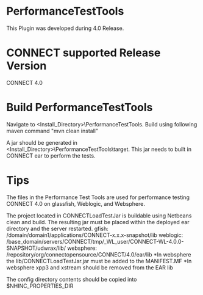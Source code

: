PerformanceTestTools
====================
This Plugin was developed during 4.0 Release.

CONNECT supported Release Version
=================================
CONNECT 4.0

Build PerformanceTestTools
==========================
Navigate to <Install_Directory>\PerformanceTestTools. Build using following maven command "mvn clean install"

A jar should be generated in <Install_Directory>\PerformanceTestTools\target. This jar needs to built in CONNECT ear to perform the tests.

Tips
====

The files in the Performance Test Tools are used for performance testing CONNECT 4.0 on glassfish, Weblogic, and Websphere.

The project located in CONNECTLoadTestJar is buildable using Netbeans clean and build.
The resulting jar must be placed within the deployed ear directory and the server restarted.
gfish: /domain/domain1/applications/CONNECT-x.x.x-snapshot/lib
weblogic: /base_domain/servers/CONNECT/tmp/_WL_user/CONNECT-WL-4.0.0-SNAPSHOT/udwrax/lib/
websphere: /repository/org/connectopensource/CONNECT/4.0/ear/lib
*In websphere the lib/CONNECTLoadTestJar.jar must be added to the MANIFEST.MF
*In websphere xpp3 and xstream should be removed from the EAR lib

The config directory contents should be copied into $NHINC_PROPERTIES_DIR
